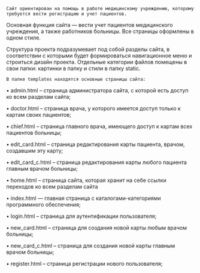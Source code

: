 	Сайт ориентирован на помощь в работе медицинскому учреждению, которому требуется вести регистрацию и учет пациентов.
Основная функция сайта — вести учет пациентов медицинского учреждения, а также работников больницы.
Все страницы оформлены в одном стиле. 

Структура проекта подразумевает под собой разделы сайта, в соответствии с которыми будет формироваться навигационное меню и строиться дизайн проекта. 
Отдельные категории файлов помещены в свои папки: картинки в папку и стили в папку static. 
	
	В папке templates находятся основные страницы сайта:
•	admin.html – страница администратора сайта, с которой есть доступ ко всем разделам сайта; 

•	doctor.html – страница врача, у которого имеется доступ только к картам своих пациентов;

•	chief.html – страница главного врача, имеющего доступ к картам всех пациентов больницы;

•	edit_card.html – страница редактирования карты пациента, врачом, создавшим эту карту;

•	edit_card_c.html – страница редактирования карты любого пациента главным врачом больницы;

•	home.html – страница сайта, которая хранит на себе ссылки переходов ко всем разделам сайта

•	index.html    —     главная     страница     с     каталогами-категориями программного обеспечения;

•	login.html – страница для аутентификации пользователя;

•	new_card.html – страница для создания новой карты любым врачом больницы; 

•	new_card_c.html – страница для создания новой карты главным врачом больницы;

•	register.html – страница регистрации нового пользователя;

 

